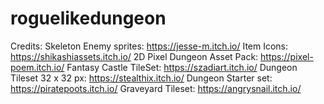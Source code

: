 # roguelikedungeon

Credits: 
Skeleton Enemy sprites: https://jesse-m.itch.io/
Item Icons: https://shikashiassets.itch.io/
2D Pixel Dungeon Asset Pack: https://pixel-poem.itch.io/
Fantasy Castle TileSet: https://szadiart.itch.io/
Dungeon Tileset 32 x 32 px: https://stealthix.itch.io/
Dungeon Starter set: https://piratepoots.itch.io/
Graveyard Tileset: https://angrysnail.itch.io/
